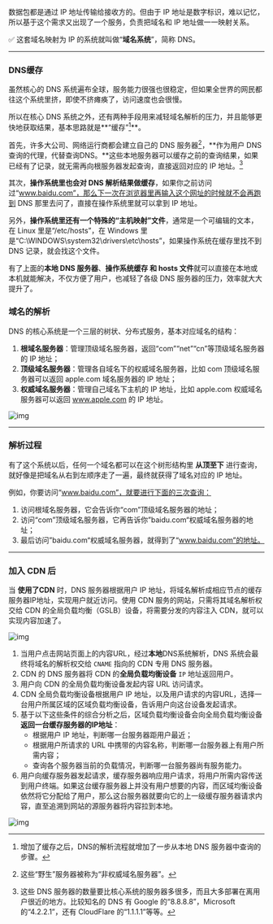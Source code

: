 数据包都是通过 IP 地址传输给接收方的。但由于 IP 地址是数字标识，难以记忆，所以基于这个需求又出现了一个服务，负责把域名和 IP 地址做一一映射关系。

:white_check_mark: 这套域名映射为 IP 的系统就叫做“**域名系统**”，简称 DNS。

---------

### DNS缓存

虽然核心的 DNS 系统遍布全球，服务能力很强也很稳定，但如果全世界的网民都往这个系统里挤，即使不挤瘫痪了，访问速度也会很慢。

所以在核心 DNS 系统之外，还有两种手段用来减轻域名解析的压力，并且能够更快地获取结果，基本思路就是**“缓存”[^3]**。



首先，许多大公司、网络运行商都会建立自己的 DNS 服务器[^2]，**作为用户 DNS 查询的代理，代替查询DNS。**这些本地服务器可以缓存之前的查询结果，如果已经有了记录，就无需再向根服务器发起查询，直接返回对应的 IP 地址。[^1] 



其次，**操作系统里也会对 DNS 解析结果做缓存**，如果你之前访问过“www.baidu.com”，那么下一次在浏览器里再输入这个网址的时候就不会再跑到 DNS 那里去问了，直接在操作系统里就可以拿到 IP 地址。



另外，**操作系统里还有一个特殊的“主机映射”文件**，通常是一个可编辑的文本，在 Linux 里是“/etc/hosts”，在 Windows 里是“C:\WINDOWS\system32\drivers\etc\hosts”，如果操作系统在缓存里找不到 DNS 记录，就会找这个文件。



有了上面的**本地 DNS 服务器**、**操作系统缓存 和 hosts 文件**就可以直接在本地或本机就能解决，不仅方便了用户，也减轻了各级 DNS 服务器的压力，效率就大大提升了。



### 域名的解析

DNS 的核心系统是一个三层的树状、分布式服务，基本对应域名的结构：

1. **根域名服务器**：管理顶级域名服务器，返回“com”“net”“cn”等顶级域名服务器的 IP 地址；
2. **顶级域名服务器**：管理各自域名下的权威域名服务器，比如 com 顶级域名服务器可以返回 apple.com 域名服务器的 IP 地址；
3. **权威域名服务器**：管理自己域名下主机的 IP 地址，比如 apple.com 权威域名服务器可以返回 www.apple.com 的 IP 地址。

![img](https://static001.geekbang.org/resource/image/e5/ac/e51df3245609880641043af65bba94ac.png?wh=3000*1681)



---------------

### 解析过程

有了这个系统以后，任何一个域名都可以在这个树形结构里 **从顶至下** 进行查询，就好像是把域名从右到左顺序走了一遍，最终就获得了域名对应的 IP 地址。

例如，你要访问“www.baidu.com”，就要进行下面的三次查询：

1. 访问根域名服务器，它会告诉你“com”顶级域名服务器的地址；
2. 访问“com”顶级域名服务器，它再告诉你”baidu.com“权威域名服务器的地址；
3. 最后访问”baidu.com“权威域名服务器，就得到了“www.baidu.com”的地址。



----------





### 加入 CDN 后

当 **使用了CDN** 时，DNS 服务器根据用户 IP 地址，将域名解析成相应节点的缓存服务器IP地址，实现用户就近访问。使用 CDN 服务的网站，只需将其域名解析权交给 CDN 的全局负载均衡（GSLB）设备，将需要分发的内容注入 CDN，就可以实现内容加速了。

![img](https://support.huaweicloud.com/productdesc-cdn/zh-cn_image_0000001129063959.png)



1. 当用户点击网站页面上的内容URL，经过**本地**DNS系统解析，DNS 系统会最终将域名的解析权交给 `CNAME` 指向的 CDN 专用 DNS 服务器。
2. CDN 的 DNS 服务器将 CDN 的**全局负载均衡设备** `IP` 地址返回用户。
3. 用户向 CDN 的全局负载均衡设备发起内容 URL 访问请求。
4. CDN 全局负载均衡设备根据用户 IP 地址，以及用户请求的内容URL，选择一台用户所属区域的区域负载均衡设备，告诉用户向这台设备发起请求。
5. 基于以下这些条件的综合分析之后，区域负载均衡设备会向全局负载均衡设备 **返回一台缓存服务器的IP地址**：
   - 根据用户 IP 地址，判断哪一台服务器距用户最近；
   - 根据用户所请求的 URL 中携带的内容名称，判断哪一台服务器上有用户所需内容；
   - 查询各个服务器当前的负载情况，判断哪一台服务器尚有服务能力。
6. 用户向缓存服务器发起请求，缓存服务器响应用户请求，将用户所需内容传送到用户终端。如果这台缓存服务器上并没有用户想要的内容，而区域均衡设备依然将它分配给了用户，那么这台服务器就要向它的上一级缓存服务器请求内容，直至追溯到网站的源服务器将内容拉到本地。





![img](https://support.huaweicloud.com/productdesc-cdn/zh-cn_image_0170805353.png)



















[^1]: 这些 DNS 服务器的数量要比核心系统的服务器多很多，而且大多部署在离用户很近的地方。比较知名的 DNS 有 Google 的“8.8.8.8”，Microsoft 的“4.2.2.1”，还有 CloudFlare 的“1.1.1.1”等等。
[^2]: 这些“野生”服务器被称为“非权威域名服务器”。
[^3]: 增加了缓存之后，DNS的解析流程就增加了一步从本地 DNS 服务器中查询的步骤。

